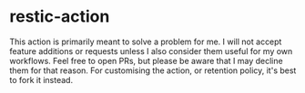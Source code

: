 # restic-action

This action is primarily meant to solve a problem for me.
I will not accept feature additions or requests unless I also consider them useful for my own workflows.
Feel free to open PRs, but please be aware that I may decline them for that reason.
For customising the action, or retention policy, it's best to fork it instead.

